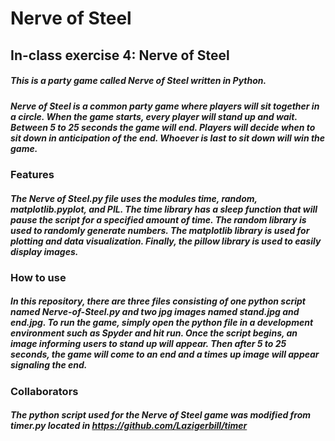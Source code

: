 # Nerve of Steel
## In-class exercise 4: Nerve of Steel
##### This is a party game called Nerve of Steel written in Python.   
##### Nerve of Steel is a common party game where players will sit together in a circle. When the game starts, every player will stand up and wait. Between 5 to 25 seconds the game will end. Players will decide when to sit down in anticipation of the end. Whoever is last to sit down will win the game. 
### Features 
##### The Nerve of Steel.py file uses the modules time, random, matplotlib.pyplot, and PIL. The time library has a sleep function that will pause the script for a specified amount of time. The random library is used to randomly generate numbers. The matplotlib library is used for plotting and data visualization. Finally, the pillow library is used to easily display images.  
### How to use
##### In this repository, there are three files consisting of one python script named Nerve-of-Steel.py and two jpg images named stand.jpg and end.jpg. To run the game, simply open the python file in a development environment such as Spyder and hit run. Once the script begins, an image informing users to stand up will appear. Then after 5 to 25 seconds, the game will come to an end and a times up image will appear signaling the end.   
### Collaborators
##### The python script used for the Nerve of Steel game was modified from timer.py located in https://github.com/Lazigerbill/timer

